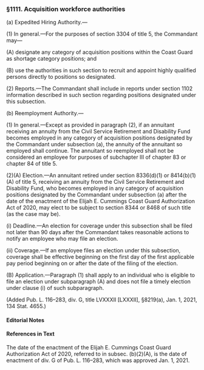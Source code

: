 ### §1111. Acquisition workforce authorities ###

(a) Expedited Hiring Authority.—

(1) In general.—For the purposes of section 3304 of title 5, the Commandant may—

(A) designate any category of acquisition positions within the Coast Guard as shortage category positions; and

(B) use the authorities in such section to recruit and appoint highly qualified persons directly to positions so designated.

(2) Reports.—The Commandant shall include in reports under section 1102 information described in such section regarding positions designated under this subsection.

(b) Reemployment Authority.—

(1) In general.—Except as provided in paragraph (2), if an annuitant receiving an annuity from the Civil Service Retirement and Disability Fund becomes employed in any category of acquisition positions designated by the Commandant under subsection (a), the annuity of the annuitant so employed shall continue. The annuitant so reemployed shall not be considered an employee for purposes of subchapter III of chapter 83 or chapter 84 of title 5.

(2)(A) Election.—An annuitant retired under section 8336(d)(1) or 8414(b)(1)(A) of title 5, receiving an annuity from the Civil Service Retirement and Disability Fund, who becomes employed in any category of acquisition positions designated by the Commandant under subsection (a) after the date of the enactment of the Elijah E. Cummings Coast Guard Authorization Act of 2020, may elect to be subject to section 8344 or 8468 of such title (as the case may be).

(i) Deadline.—An election for coverage under this subsection shall be filed not later than 90 days after the Commandant takes reasonable actions to notify an employee who may file an election.

(ii) Coverage.—If an employee files an election under this subsection, coverage shall be effective beginning on the first day of the first applicable pay period beginning on or after the date of the filing of the election.

(B) Application.—Paragraph (1) shall apply to an individual who is eligible to file an election under subparagraph (A) and does not file a timely election under clause (i) of such subparagraph.

(Added Pub. L. 116–283, div. G, title LVXXXII [LXXXII], §8219(a), Jan. 1, 2021, 134 Stat. 4655.)

#### **Editorial Notes** ####

#### References in Text ####

The date of the enactment of the Elijah E. Cummings Coast Guard Authorization Act of 2020, referred to in subsec. (b)(2)(A), is the date of enactment of div. G of Pub. L. 116–283, which was approved Jan. 1, 2021.
